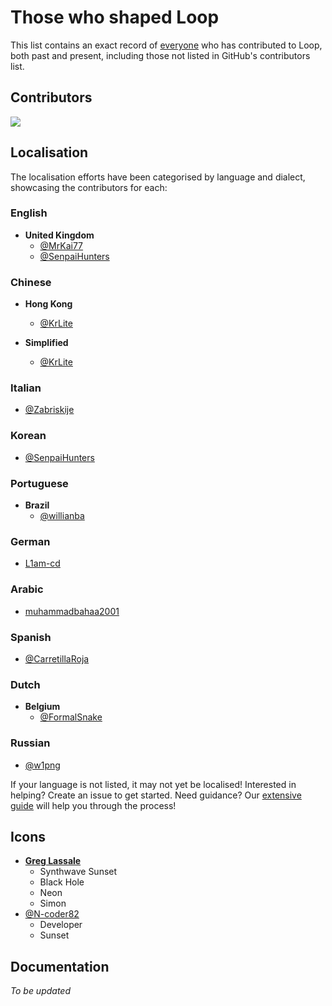 # Those who shaped Loop

This list contains an exact record of [everyone](https://github.com/MrKai77/Loop/graphs/contributors) who has contributed to Loop, both past and present, including those not listed in GitHub's contributors list.

## Contributors

<a href="https://github.com/mrkai77/loop/graphs/contributors">
  <img src="https://contrib.rocks/image?repo=mrkai77/loop" />
</a>

## Localisation

The localisation efforts have been categorised by language and dialect, showcasing the contributors for each:

### English

- **United Kingdom**
  - [@MrKai77](https://github.com/MrKai77)
  - [@SenpaiHunters](https://github.com/SenpaiHunters)

### Chinese

- **Hong Kong**
  - [@KrLite](https://github.com/KrLite)

- **Simplified**
  - [@KrLite](https://github.com/KrLite)

### Italian

- [@Zabriskije](https://github.com/Zabriskije)

### Korean

- [@SenpaiHunters](https://github.com/SenpaiHunters)

### Portuguese

- **Brazil**
  - [@willianba](https://github.com/willianba)

### German

- [L1am-cd](https://github.com/L1am-cd)

### Arabic

- [muhammadbahaa2001](https://github.com/muhammadbahaa2001)

### Spanish

- [@CarretillaRoja](https://github.com/CarretillaRoja)

### Dutch

- **Belgium**
  - [@FormalSnake](https://github.com/FormalSnake)
  
### Russian

- [@w1png](https://github.com/w1png)

If your language is not listed, it may not yet be localised! Interested in helping? Create an issue to get started. Need guidance? Our [extensive guide](/CONTRIBUTING.md) will help you through the process!

## Icons

- [**Greg Lassale**](https://fxtwitter.com/greglassale)
  - Synthwave Sunset
  - Black Hole
  - Neon
  - Simon
- [@N-coder82](https://github.com/N-coder82)
  - Developer
  - Sunset

## Documentation

*To be updated*
